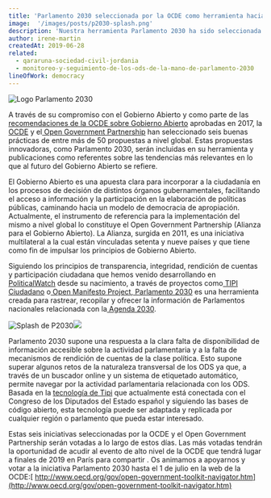 ```yaml
---
title: 'Parlamento 2030 seleccionada por la OCDE como herramienta hacia el Gobierno Abierto'
image:  '/images/posts/p2030-splash.png'
description: 'Nuestra herramienta Parlamento 2030 ha sido seleccionada por la OCDE como una de las herramientas innovadoras de Gobierno Abierto más relevantes en la actualidad.'
author: irene-martin
createdAt: 2019-06-28
related:
  - qararuna-sociedad-civil-jordania 
  - monitoreo-y-seguimiento-de-los-ods-de-la-mano-de-parlamento-2030
lineOfWork: democracy
---
```


![Logo Parlamento 2030](/images/posts/logp2030.jpeg)

A través de su compromiso con el Gobierno Abierto y como parte de las[ recomendaciones de la OCDE sobre Gobierno Abierto](https://www.oecd.org/gov/Recommendation-Open-Government-Approved-Council-141217.pdf) aprobadas en 2017, la[ OCDE](https://www.oecd.org/) y el[ Open Government Partnership](https://www.opengovpartnership.org/) han seleccionado seis buenas prácticas de entre más de 50 propuestas a nivel global. Estas propuestas innovadoras, como Parlamento 2030, serán incluidas en su herramienta y publicaciones como referentes sobre las tendencias más relevantes en lo que al futuro del Gobierno Abierto se refiere.

El Gobierno Abierto es una apuesta clara para incorporar a la ciudadanía en los procesos de decisión de distintos órganos gubernamentales, facilitando el acceso a información y la participación en la elaboración de políticas públicas, caminando hacia un modelo de democracia de apropiación. Actualmente, el instrumento de referencia para la implementación del mismo a nivel global lo constituye el Open Government Partnership (Alianza para el Gobierno Abierto). La Alianza, surgida en 2011, es una iniciativa multilateral a la cual están vinculadas setenta y nueve países y que tiene como fin de impulsar los principios de Gobierno Abierto.

Siguiendo los principios de transparencia, integridad, rendición de cuentas y participación ciudadana que hemos venido desarrollando en [PoliticalWatch](https://www.politicalwatch.es/) desde su nacimiento, a través de proyectos como[ TIPI Ciudadano](https://tipiciudadano.es/) o[ Open Manifesto Project](http://www.openmanifesto.com/),[ Parlamento 2030](https://www.parlamento2030.es/) es una herramienta creada para rastrear, recopilar y ofrecer la información de Parlamentos nacionales relacionada con la[ Agenda 2030](https://sustainabledevelopment.un.org/post2015/transformingourworld).

![Splash de P2030](/images/posts/p2030-splash.png)![](https://cdn-images-1.medium.com/max/2362/1*8hft9AOPMF_4HtsuBXLH8g.png)

Parlamento 2030 supone una respuesta a la clara falta de disponibilidad de información accesible sobre la actividad parlamentaria y a la falta de mecanismos de rendición de cuentas de la clase política. Esto supone superar algunos retos de la naturaleza transversal de los ODS ya que, a través de un buscador online y un sistema de etiquetado automático, permite navegar por la actividad parlamentaria relacionada con los ODS. Basada en la [tecnología de Tipi](https://github.com/politicalwatch) que actualmente está conectada con el Congreso de los Diputados del Estado español y siguiendo las bases de código abierto, esta tecnología puede ser adaptada y replicada por cualquier región o parlamento que pueda estar interesado.

Estas seis iniciativas seleccionadas por la OCDE y el Open Government Partnership serán votadas a lo largo de estos días. Las más votadas tendrán la oportunidad de acudir al evento de alto nivel de la OCDE que tendrá lugar a finales de 2019 en París para compartir . Os animamos a apoyarnos y votar a la iniciativa Parlamento 2030 hasta el 1 de julio en la web de la OCDE:[ http://www.oecd.org/gov/open-government-toolkit-navigator.htm](http://www.oecd.org/gov/open-government-toolkit-navigator.htm)
